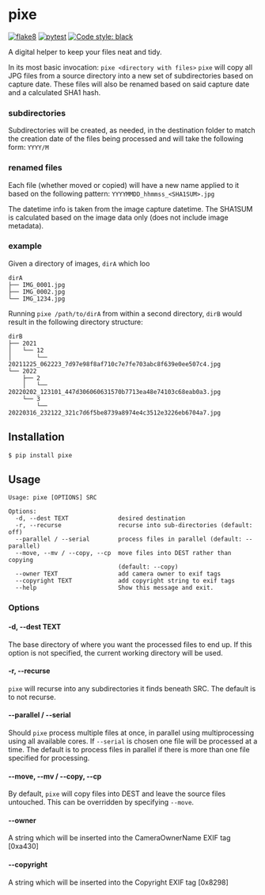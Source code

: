 # pixe
[![flake8](https://github.com/ithuna/pixe/actions/workflows/flake8.yml/badge.svg)](https://github.com/ithuna/pixe/actions/workflows/flake8.yml) [![pytest](https://github.com/ithuna/pixe/actions/workflows/pytest.yml/badge.svg)](https://github.com/ithuna/pixe/actions/workflows/pytest.yml) [![Code style: black](https://img.shields.io/badge/code%20style-black-000000.svg)](https://github.com/psf/black)

A digital helper to keep your files neat and tidy.

In its most basic invocation: `pixe <directory with files>` `pixe` will copy all JPG files from a source directory into a new set of subdirectories based on capture date. These files will also be renamed based on said capture date and a calculated SHA1 hash.

### subdirectories

Subdirectories will be created, as needed, in the destination folder to match the creation date of the files being processed and will take the following form: `YYYY/M`

### renamed files
Each file (whether moved or copied) will have a new name applied to it based on the following pattern:
`YYYYMMDD_hhmmss_<SHA1SUM>.jpg`

The datetime info is taken from the image capture datetime. The SHA1SUM is calculated based on the image data only (does not include image metadata).

### example

Given a directory of images, `dirA` which loo
```
dirA
├── IMG_0001.jpg
├── IMG_0002.jpg
└── IMG_1234.jpg
```

Running `pixe /path/to/dirA` from within a second directory, `dirB` would result in the following directory structure:

```
dirB
├── 2021
│   └── 12
│       └── 20211225_062223_7d97e98f8af710c7e7fe703abc8f639e0ee507c4.jpg
└── 2022
    ├── 2
    │   └── 20220202_123101_447d306060631570b7713ea48e74103c68eab0a3.jpg
    └── 3
        └── 20220316_232122_321c7d6f5be8739a8974e4c3512e3226eb6704a7.jpg
```

## Installation
`$ pip install pixe`

## Usage
```
Usage: pixe [OPTIONS] SRC

Options:
  -d, --dest TEXT              desired destination
  -r, --recurse                recurse into sub-directories (default: off)
  --parallel / --serial        process files in parallel (default: --parallel)
  --move, --mv / --copy, --cp  move files into DEST rather than copying
                               (default: --copy)
  --owner TEXT                 add camera owner to exif tags
  --copyright TEXT             add copyright string to exif tags
  --help                       Show this message and exit.
```

### Options

#### -d, --dest TEXT
The base directory of where you want the processed files to end up. If this option is not specified, 
the current working directory will be used.

#### -r, --recurse
`pixe` will recurse into any subdirectories it finds beneath SRC. The default is to not recurse.

#### --parallel / --serial
Should `pixe` process multiple files at once, in parallel using multiprocessing using all 
available cores. If `--serial` is chosen one file will be processed at a time. The default is
to process files in parallel if there is more than one file specified for processing.

#### --move, --mv / --copy, --cp
By default, `pixe` will copy files into DEST and leave the source files untouched. This can be
overridden by specifying `--move`.

#### --owner
A string which will be inserted into the CameraOwnerName EXIF tag [0xa430]

#### --copyright
A string which will be inserted into the Copyright EXIF tag [0x8298]
